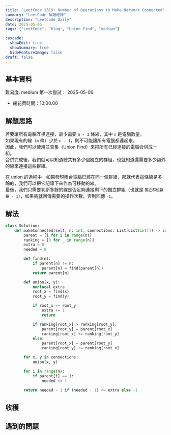 ```yaml
---
title: "LeetCode 1319: Number of Operations to Make Network Connected"
summary: "LeetCode 解題紀錄"
description: "LeetCode Daily"
date: 2025-05-06
tags: ["LeetCode", "blog", "Union Find", "medium"]

cascade:
  showEdit: true
  showSummary: true
  hideFeatureImage: false
draft: false
---
```


## 基本資料

難易度: medium
第一次嘗試： 2025-05-06
- 總花費時間：10:00.00

## 解題思路

若要讓所有電腦互相連接，最少需要 `n - 1` 條線，其中 `n` 是電腦數量。  
如果現有的線（`m` 條）少於 `n - 1`，則不可能讓所有電腦都連起來。  
因此，我們可以使用並查集（Union Find）來把所有已經連接的電腦合併成一組。  
合併完成後，我們就可以知道總共有多少個獨立的群組，也就知道還需要多少額外的線來連接這些群組。  

在 union 的過程中，如果發現兩台電腦已經在同一個群組，那就代表這條線是多餘的，我們可以把它記錄下來作為可移動的線。  
最後，我們只需要判斷多餘的線是否足夠連接剩下的獨立群組（也就是 `獨立群組數量 - 1`），如果夠就回傳需要的操作次數，否則回傳 `-1`。


## 解法

```python
class Solution:
    def makeConnected(self, n: int, connections: List[List[int]]) -> int:
        parent = [i for i in range(n)]
        ranking = [0 for _ in range(n)]
        extra = 0
        needed = 0

        def find(n):
            if parent[n] != n:
                parent[n] = find(parent[n])
            return parent[n]

        def union(x, y):
            nonlocal extra
            root_x = find(x)
            root_y = find(y)

            if root_x == root_y:
                extra += 1
                return

            if ranking[root_x] > ranking[root_y]:
                parent[root_y] = parent[root_x]
                ranking[root_x] += ranking[root_y]
            else:
                parent[root_x] = parent[root_y]
                ranking[root_y] += ranking[root_x]

        for x, y in connections:
            union(x, y)

        for i in range(n):
            if parent[i] == i:
                needed += 1
        
        return needed - 1 if (needed - 1) <= extra else -1
```

## 收穫

## 遇到的問題